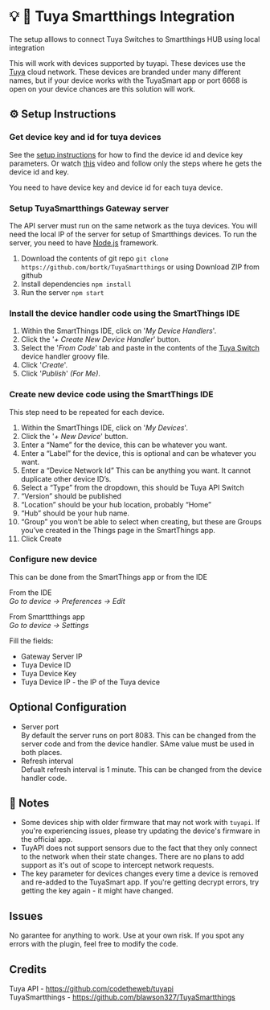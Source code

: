 # 💡 🔌 Tuya Smartthings Integration 

The setup alllows to connect Tuya Switches to Smartthings HUB using local integration

This will work with devices supported by tuyapi. These devices use the [Tuya](http://tuya.com) cloud network. These devices are branded under many different names, but if your device works with the TuyaSmart app or port 6668 is open on your device chances are this solution will work.

## ⚙️ Setup Instructions

### Get device key and id for tuya devices

See the [setup instructions](docs/SETUP.md) for how to find the device id and device key parameters.
Or watch [this](https://www.youtube.com/watch?v=oq0JL_wicKg) video and follow only the steps where he gets the device id and key.  

You need to have device key and device id for each tuya device.

### Setup TuyaSmartthings Gateway server 

The API server must run on the same network as the tuya devices. 
You will need the local IP of the server for setup of Smartthings devices.
To run the server, you need to have [Node.js](https://nodejs.org/) framework.

1. Download the contents of git repo
  `git clone https://github.com/bortk/TuyaSmartthings` or using Download ZIP from github
2. Install dependencies
  `npm install`
3. Run the server
  `npm start`

### Install the device handler code using the SmartThings IDE

1. Within the SmartThings IDE, click on '*My Device Handlers*'.
2. Click the '*+ Create New Device Handler*' button. 
3. Select the '*From Code*' tab and paste in the contents of the [Tuya Switch](https://github.com/bortk/TuyaSmartthings/blob/master/devicetypes/tuyasmartthings/tuya-switch.src/tuya-switch.groovy) device handler groovy file.
4. Click '*Create*'.
5. Click '*Publish*' *(For Me)*.

### Create new device code using the SmartThings IDE

This step need to be repeated for each device.

1. Within the SmartThings IDE, click on '*My Devices*'.
2. Click the '*+ New Device*' button. 
3. Enter a “Name” for the device, this can be whatever you want.
4. Enter a “Label” for the device, this is optional and can be whatever you want.
5. Enter a “Device Network Id” This can be anything you want. It cannot duplicate other device ID’s. 
6. Select a “Type” from the dropdown, this should be Tuya API Switch
7. “Version” should be published
8. “Location” should be your hub location, probably “Home”
9. “Hub” should be your hub name.
10. “Group” you won’t be able to select when creating, but these are Groups you’ve created in the Things page in the SmartThings app.
11. Click Create

### Configure new device
This can be done from the SmartThings app or from the IDE

From the IDE <br>
_Go to device -> Preferences -> Edit_

From Smarttthings app <br>
_Go to device -> Settings_

Fill the fields:
* Gateway Server IP 
* Tuya Device ID 
* Tuya Device Key 
* Tuya Device IP - the IP of the Tuya device


## Optional Configuration

* Server port <br>
  By default the server runs on port 8083. This can be changed from the server code and from the device handler. SAme value must be used in both places.
* Refresh interval <br>
  Defualt refresh interval is 1 minute. This can be changed from the device handler code. 

## 📝 Notes
- Some devices ship with older firmware that may not work with `tuyapi`.  If you're experiencing issues, please try updating the device's firmware in the official app.
- TuyAPI does not support sensors due to the fact that they only connect to the network when their state changes. There are no plans to add support as it's out of scope to intercept network requests.
- The key parameter for devices changes every time a device is removed and re-added to the TuyaSmart app.  If you're getting decrypt errors, try getting the key again - it might have changed.

## Issues
No garantee for anything to work. Use at your own risk.
If you spot any errors with the plugin, feel free to modify the code.

## Credits
Tuya API - https://github.com/codetheweb/tuyapi <br>
TuyaSmartthings - https://github.com/blawson327/TuyaSmartthings
